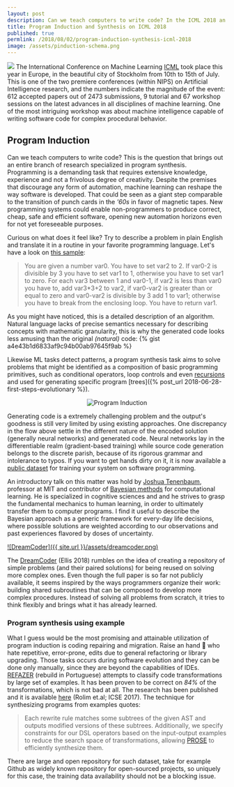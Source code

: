 ```yaml
---
layout: post
description: Can we teach computers to write code? In the ICML 2018 an workshop was dedicated on how machine intelligence and reasoning could be capable on creating software applications. Here a short summary of it and what I found interesting in the subject.
title: Program Induction and Synthesis on ICML 2018
published: true
permlink: /2018/08/02/program-induction-synthesis-icml-2018
image: /assets/pinduction-schema.png
---
```


![](https://s3-ap-south-1.amazonaws.com/av-blog-media/wp-content/uploads/2018/06/images.jpeg)
The International Conference on Machine Learning [ICML](https://icml.cc) took place this year in Europe,
in the beautiful city of Stockholm from 10th to 15th of July.
This is one of the two premiere conferences (within NIPS) on Artificial Intelligence research, and the numbers indicate the magnitude of the event: 612 accepted papers out of 2473 submissions, 9 tutorial and 67 workshop sessions on the latest advances in all disciplines of machine learning. One of the most intriguing workshop was about machine intelligence capable of writing software code for complex procedural behavior.

## Program Induction

Can we teach computers to write code? This is the question that brings out an entire branch of research specialized in program synthesis. Programming is a demanding task that requires extensive knowledge, experience and not a frivolous degree of creativity. Despite the premises that discourage any form of automation, machine learning can reshape the way software is developed. That could be seen as a giant step comparable to the transition of punch cards in the _'60s_ in favor of magnetic tapes. New programming systems could enable non-programmers to produce correct, cheap, safe and efficient software, opening new automation horizons even for not yet foreseeable purposes.

Curious on what does it feel like? Try to describe a problem in plain English and translate it in a routine in your favorite programming language. Let's have a look on [this sample](https://arxiv.org/abs/1807.03168):
> You are given a number var0. You have to set var2 to 2. If var0-2 is divisible by 3 you have to set var1 to 1,
otherwise you have to set var1 to zero. For each var3 between 1 and var0-1, if var2 is less than var0 you have to, add var3*3+2 to var2, if var0-var2 is greater than or equal to zero and var0-var2 is divisible by 3 add 1 to var1;
otherwise you have to break from the enclosing loop. You have to return var1.

As you might have noticed, this is a detailed description of an algorithm. Natural language lacks of precise semantics necessary for describing concepts with mathematic granularity, this is why the generated code looks less amusing than the original _(natural)_ code:
{% gist a4e43b1d6833af9c94b00ab97645f9ab %}


Likewise ML tasks detect patterns, a program synthesis task aims to solve problems that might be identified as a composition of basic programming primitives, such as conditional operators, loop controls and even [recursions](https://arxiv.org/abs/1704.06611) and used for generating specific program
[trees]({% post_url 2018-06-28-first-steps-evolutionary %}).

<center><img title="Program Induction" src="{{ site.url }}/assets/pinduction-schema.png"/></center>

Generating code is a extremely challenging problem and the output's goodness is still very limited by using existing approaches.
One discrepancy in the flow above settle in the different nature of the encoded solution (generally neural networks) and generated code.
Neural networks lay in the differentiable realm (gradient-based training) while source code generation belongs to the discrete parish, because of its rigorous grammar and intolerance to typos.
If you want to get hands dirty on it, it is now available a [public dataset](https://near.ai/research/naps/) for training your system on software programming.

An introductory talk on this matter was hold by [Joshua Tenenbaum](https://www.csail.mit.edu/person/joshua-tenenbaum), professor at MIT and contributor of [Bayesian methods](https://www.researchgate.net/publication/2463513_A_Bayesian_Framework_for_Concept_Learning) for computational learning. He is specialized in cognitive sciences and and he strives to grasp the fundamental mechanics to human learning, in order to ultimately transfer them to computer programs. I find it useful to describe the Bayesian approach as a generic framework for every-day life decisions, where possible solutions are weighted according to our observations and past experiences flavored by doses of uncertainty.

[![DreamCoder]({{ site.url }}/assets/dreamcoder.png)](http://www.youtube.com/watch?v=RB78vRUO6X8?t=3389)

The [DreamCoder](https://uclmr.github.io/nampi/extended_abstracts/ellis.pdf) (Ellis 2018) rumbles on the idea of creating a repository of simple problems (and their paired solutions) for being reused on solving more complex ones. Even though the full paper is so far not publicly available, it seems inspired by the ways programmers organize their work: building shared subroutines that can be composed to develop more complex procedures. Instead of solving all problems from scratch, it tries to think flexibly and brings what it has already learned.

### Program synthesis using example

What I guess would be the most promising and attainable utilization of program induction is coding repairing and migration. Raise an hand 🙋 who hate repetitive, error-prone, edits due to general refactoring or library upgrading. Those tasks occurs during software evolution and they can be done only manually, since they are beyond the capabilities of IDEs. [REFAZER](http://www.dsc.ufcg.edu.br/~spg/refazer/) (rebuild in Portuguese) attempts to classify code transformations by large set of examples. It has been proven to be correct on *84%* of the transformations, which is not bad at all. The research has been published and it is available [here](https://people.eecs.berkeley.edu/~bjoern/papers/rolim-refazer-icse2017.pdf) (Rolim et.al; ICSE 2017). The technique for synthesizing programs from examples quotes:
>Each rewrite rule matches some subtrees of the given AST and outputs modified
versions of these subtrees. Additionally, we specify constraints
for our DSL operators based on the input-output examples to
reduce the search space of transformations, allowing [PROSE](https://microsoft.github.io/prose/) to
efficiently synthesize them.  

 There are large and open repository for such dataset, take for example Github as widely known repository for open-sourced projects, so uniquely for this case, the training data availability should not be a blocking issue.
